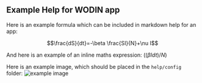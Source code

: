 ## Example Help for WODIN app

Here is an example formula which can be included in markdown help for an app:

$$\frac{dS}{dt}=-\beta \frac{SI}{N}+\nu I$$

And here is an example of an inline maths expression: $((\beta I dt)/N)$

Here is an example image, which should be placed in the `help/config` folder: ![example image](/example_img.png)


